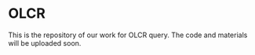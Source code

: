 # OLCR
This is the repository of our work for OLCR query. The code and materials will be uploaded soon.
